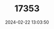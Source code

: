 ---
title: "17353"
category: "Pipistrellus nanulus"
draft: false
date: 2024-02-22 13:03:50
languages:
  English: ["Tiny Pipistrelle"]
---